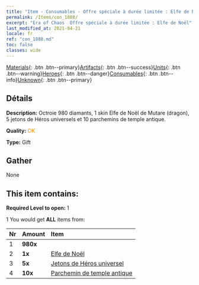 ```yaml
---
title: "Item - Consumables - Offre spéciale à durée limitée : Elfe de Noël"
permalink: /Items/con_1888/
excerpt: "Era of Chaos  Offre spéciale à durée limitée : Elfe de Noël"
last_modified_at: 2021-04-21
locale: fr
ref: "con_1888.md"
toc: false
classes: wide
---
```

 [Materials](/fr/Items/){: .btn .btn--primary}[Artifacts](/fr/Items/Artifacts/){: .btn .btn--success}[Units](/fr/Items/Units/){: .btn .btn--warning}[Heroes](/fr/Items/Heroes/){: .btn .btn--danger}[Consumables](/fr/Items/Consumables/){: .btn .btn--info}[Unknown](/fr/Items/Unknown/){: .btn .btn--primary}

## Détails
 **Description:** Octroie 980 diamants, 1 skin Elfe de Noël de Mutare (dragon), 5 jetons de Héros universels et 10 parchemins de temple antique.

 **Quality:** <span style="color: #FF8C00">OK</span>

 **Type:** Gift

## Gather

  None

## This item contains:

 **Required Level to open:** 1

 1 You would get **ALL** items  from:

  | Nr | Amount |     Item    |
  |:---|:-------|:------------|
  | 1 |  **980x** | <i class="fas fa-gem"/> |  | 
  | 2 |  **1x** | [Elfe de Noël](/fr/Items/con_1074/) |  | 
  | 3 |  **5x** | [Jetons de Héros universel](/fr/Items/her_358/) |  | 
  | 4 |  **10x** | [Parchemin de temple antique](/fr/Items/con_697/) |  | 
